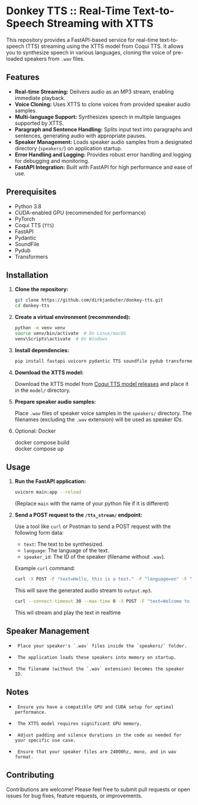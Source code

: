 # Donkey TTS :: Real-Time Text-to-Speech Streaming with XTTS

This repository provides a FastAPI-based service for real-time text-to-speech (TTS) streaming using the XTTS model from Coqui TTS. It allows you to synthesize speech in various languages, cloning the voice of pre-loaded speakers from `.wav` files.

## Features

-   **Real-time Streaming:** Delivers audio as an MP3 stream, enabling immediate playback.
-   **Voice Cloning:** Uses XTTS to clone voices from provided speaker audio samples.
-   **Multi-language Support:** Synthesizes speech in multiple languages supported by XTTS.
-   **Paragraph and Sentence Handling:** Splits input text into paragraphs and sentences, generating audio with appropriate pauses.
-   **Speaker Management:** Loads speaker audio samples from a designated directory (`speakers/`) on application startup.
-   **Error Handling and Logging:** Provides robust error handling and logging for debugging and monitoring.
-   **FastAPI Integration:** Built with FastAPI for high performance and ease of use.

## Prerequisites

-   Python 3.8
-   CUDA-enabled GPU (recommended for performance)
-   PyTorch
-   Coqui TTS (`TTS`)
-   FastAPI
-   Pydantic
-   SoundFile
-   Pydub
-   Transformers

## Installation

1.  **Clone the repository:**

    ```bash
    git clone https://github.com/dirkjanbuter/donkey-tts.git
    cd donkey-tts
    ```

2.  **Create a virtual environment (recommended):**

    ```bash
    python -m venv venv
    source venv/bin/activate  # On Linux/macOS
    venv\Scripts\activate  # On Windows
    ```

3.  **Install dependencies:**

    ```bash
    pip install fastapi uvicorn pydantic TTS soundfile pydub transformers torch
    ```

4.  **Download the XTTS model:**

    Download the XTTS model from [Coqui TTS model releases](https://huggingface.co/coqui/XTTS-v2/tree/main) and place it in the `model/` directory.

5.  **Prepare speaker audio samples:**

    Place `.wav` files of speaker voice samples in the `speakers/` directory. The filenames (excluding the `.wav` extension) will be used as speaker IDs.

6.  Optional: Docker

    docker compose build<br>
    docker compose up

## Usage

1.  **Run the FastAPI application:**

    ```bash
    uvicorn main:app --reload
    ```

    (Replace `main` with the name of your python file if it is different)

2.  **Send a POST request to the `/tts_stream/` endpoint:**

    Use a tool like `curl` or Postman to send a POST request with the following form data:

    -   `text`: The text to be synthesized.
    -   `language`: The language of the text.
    -   `speaker_id`: The ID of the speaker (filename without `.wav`).

    Example `curl` command:

    ```bash
    curl -X POST -F "text=Hello, this is a test." -F "language=en" -F "speaker_id=yvonta" http://127.0.0.1:8979/tts_stream/ > output.mp3
    ```

    This will save the generated audio stream to `output.mp3`.

    ```bash
    curl --connect-timeout 30 --max-time 0 -X POST -F "text=Welcome to Donkey TTS!" -F "language=en" -F "speaker_id=yvonta" http://127.0.0.1:8979/tts_stream/ | mpg123 -q -
    ```

    This wil stream and play the text in realtime


## Speaker Management

-      Place your speaker's `.wav` files inside the `speakers/` folder.
-      The application loads these speakers into memory on startup.
-      The filename (without the `.wav` extension) becomes the speaker ID.

## Notes

-      Ensure you have a compatible GPU and CUDA setup for optimal performance.
-      The XTTS model requires significant GPU memory.
-      Adjust padding and silence durations in the code as needed for your specific use case.
-      Ensure that your speaker files are 24000hz, mono, and in wav format.

## Contributing

Contributions are welcome! Please feel free to submit pull requests or open issues for bug fixes, feature requests, or improvements.
